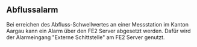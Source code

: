 ## Abflussalarm

Bei erreichen des Abfluss-Schwellwertes an einer Messstation im Kanton Aargau kann ein Alarm über den FE2 Server abgesetzt werden.
Dafür wird der Alarmeingang "Externe Schittstelle" am FE2 Server genutzt.

